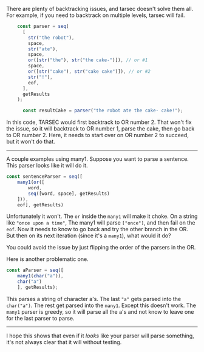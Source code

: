 There are plenty of backtracking issues, and tarsec doesn't solve them all. For example, if you need to backtrack on multiple levels, tarsec will fail.

```ts
    const parser = seq(
      [
        str("the robot"),
        space,
        str("ate"),
        space,
        or([str("the"), str("the cake-")]), // or #1
        space,
        or([str("cake"), str("cake cake")]), // or #2
        str("!"),
        eof,
      ],
      getResults
    );

      const resultCake = parser("the robot ate the cake- cake!");
```

In this code, TARSEC would first backtrack to OR number 2. That won't fix the issue, so it will backtrack to OR number 1, parse the cake, then go back to OR number 2. Here, it needs to start over on OR number 2 to succeed, but it won't do that.

---

A couple examples using many1. Suppose you want to parse a sentence. This parser looks like it will do it.

```ts
const sentenceParser = seq([
    many1(or([
        word,
        seq([word, space], getResults)
    ])),
    eof], getResults)
```

Unfortunately it won't. The `or` inside the `many1` will make it choke. On a string like `"once upon a time"`, The many1 will parse `["once"]`, and then fail on the `eof`. Now it needs to know to go back and try the other branch in the OR. But then on its next iteration (since it's a `many1`), what would it do?

 You could avoid the issue by just flipping the order of the parsers in the OR.

Here is another problematic one.

```ts
const aParser = seq([
    many1(char("a")),
    char("a")
    ], getResults);
```

This parses a string of character a's. The last `"a"` gets parsed into the `char("a")`. The rest get parsed into the `many1`. Except this doesn't work. The `many1` parser is greedy, so it will parse all the a's and not know to leave one for the last parser to parse.

---

I hope this shows that even if it *looks* like your parser will parse something, it's not always clear that it will without testing.
